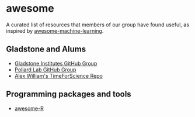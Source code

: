# awesome
A curated list of resources that members of our group have found useful, as inspired by [awesome-machine-learning](https://github.com/josephmisiti/awesome-machine-learning).

## Gladstone and Alums
* [Gladstone Institutes GitHub Group](https://github.com/gladstone-institutes)
* [Pollard Lab GitHub Group](https://github.com/pollardlab)
* [Alex William's TimeForScience Repo](https://github.com/alexgraehl/TimeForScience)

## Programming packages and tools
* [awesome-R](https://github.com/qinwf/awesome-R)
